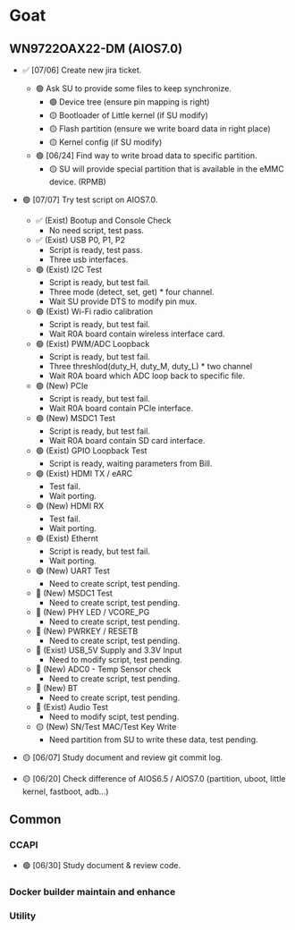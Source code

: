 # Goat

## WN9722OAX22-DM (AIOS7.0)

- ✅ [07/06] Create new jira ticket.
    - 🟢 Ask SU to provide some files to keep synchronize.
        - 🟢 Device tree (ensure pin mapping is right)
        - 🟡 Bootloader of Little kernel (if SU modify)
        - 🟡 Flash partition (ensure we write board data in right place)
        - 🟡 Kernel config (if SU modify)
    - 🟢 [06/24] Find way to write broad data to specific partition.
        - 🟡 SU will provide special partition that is available in the eMMC device. (RPMB)

- 🟢 [07/07] Try test script on AIOS7.0.
    - ✅ (Exist) Bootup and Console Check
        - No need script, test pass.
    - ✅ (Exist) USB P0, P1, P2
        - Script is ready, test pass.
        - Three usb interfaces.
    - 🟢 (Exist) I2C Test
        - Script is ready, but test fail.
        - Three mode (detect, set, get) * four channel.
        - Wait SU provide DTS to modify pin mux.
    - 🟢 (Exist) Wi-Fi radio calibration
        - Script is ready, but test fail.
        - Wait R0A board contain wireless interface card.
    - 🟢 (Exist) PWM/ADC Loopback
        - Script is ready, but test fail.
        - Three threshlod(duty_H, duty_M, duty_L) * two channel
        - Wait R0A board which ADC loop back to specific file.
    - 🟢 (New) PCIe
        - Script is ready, but test fail.
        - Wait R0A board contain PCIe interface.
    - 🟢 (New) MSDC1 Test
        - Script is ready, but test fail.
        - Wait R0A board contain SD card interface.
    - 🟢 (Exist) GPIO Loopback Test
        - Script is ready, waiting parameters from Bill.
    - 🟢 (Exist) HDMI TX / eARC
        - Test fail.
        - Wait porting.
    - 🟢 (New) HDMI RX
        - Test fail.
        - Wait porting.
    - 🟢 (Exist) Ethernt
        - Script is ready, but test fail.
        - Wait porting.
    - 🟢 (New) UART Test
        - Need to create script, test pending.
    - 📌 (New) MSDC1 Test
        - Need to create script, test pending.
    - 📌 (New) PHY LED / VCORE_PG
        - Need to create script, test pending.
    - 📌 (New) PWRKEY / RESETB
        - Need to create script, test pending.
    - 📌 (Exist) USB_5V Supply and 3.3V Input
        - Need to modify script, test pending.
    - 📌 (New) ADC0 - Temp Sensor check
        - Need to create script, test pending.
    - 📌 (New) BT
        - Need to create script, test pending.
    - 📌 (Exist) Audio Test
        - Need to modify scipt, test pending.
    - 🟡 (New) SN/Test MAC/Test Key Write
        - Need partition from SU to write these data, test pending.
    
- 🟡 [06/07] Study document and review git commit log.
- 🟡 [06/20] Check difference of AIOS6.5 / AIOS7.0 (partition, uboot, little kernel, fastboot, adb...)

## Common
### CCAPI

- 🟢 [06/30] Study document & review code.

### Docker builder maintain and enhance

### Utility
